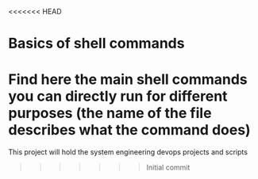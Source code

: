 <<<<<<< HEAD
# Basics of shell commands

Find here the main shell commands you can directly run for different purposes (the name of the file describes what the command does)
=======
This project will hold the system engineering devops projects and scripts
>>>>>>> Initial commit
